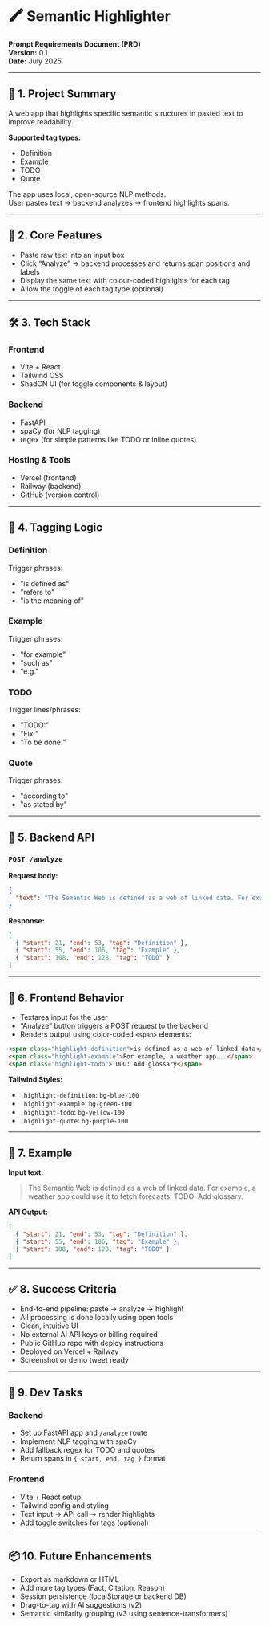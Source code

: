 # 🖍️ Semantic Highlighter  
**Prompt Requirements Document (PRD)**  
**Version:** 0.1  
**Date:** July 2025

---

## 🎯 1. Project Summary  
A web app that highlights specific semantic structures in pasted text to improve readability.

**Supported tag types:**
- Definition  
- Example  
- TODO  
- Quote  

The app uses local, open-source NLP methods.  
User pastes text → backend analyzes → frontend highlights spans.

---

## 🧠 2. Core Features  
- Paste raw text into an input box  
- Click “Analyze” → backend processes and returns span positions and labels  
- Display the same text with colour-coded highlights for each tag  
- Allow the toggle of each tag type (optional)

---

## 🛠 3. Tech Stack  

### Frontend
- Vite + React  
- Tailwind CSS  
- ShadCN UI (for toggle components & layout)

### Backend
- FastAPI  
- spaCy (for NLP tagging)  
- regex (for simple patterns like TODO or inline quotes)

### Hosting & Tools
- Vercel (frontend)  
- Railway (backend)  
- GitHub (version control)

---

## 🧩 4. Tagging Logic  

### **Definition**  
Trigger phrases:
- "is defined as"  
- "refers to"  
- "is the meaning of"  

### **Example**  
Trigger phrases:
- "for example"  
- "such as"  
- "e.g."  

### **TODO**  
Trigger lines/phrases:
- "TODO:"  
- "Fix:"  
- "To be done:"  

### **Quote**  
Trigger phrases:
- "according to"  
- "as stated by"  

---

## 🔁 5. Backend API  

### `POST /analyze`

**Request body:**
```json
{
  "text": "The Semantic Web is defined as a web of linked data. For example, a weather app could use it to fetch forecasts. TODO: Add glossary."
}
```

**Response:**

```json
[
  { "start": 21, "end": 53, "tag": "Definition" },
  { "start": 55, "end": 106, "tag": "Example" },
  { "start": 108, "end": 128, "tag": "TODO" }
]
```

---

## 🎨 6. Frontend Behavior

* Textarea input for the user
* “Analyze” button triggers a POST request to the backend
* Renders output using color-coded `<span>` elements:

```html
<span class="highlight-definition">is defined as a web of linked data</span>  
<span class="highlight-example">For example, a weather app...</span>  
<span class="highlight-todo">TODO: Add glossary</span>  
```

**Tailwind Styles:**

* `.highlight-definition`: `bg-blue-100`
* `.highlight-example`: `bg-green-100`
* `.highlight-todo`: `bg-yellow-100`
* `.highlight-quote`: `bg-purple-100`

---

## 📄 7. Example

**Input text:**

> The Semantic Web is defined as a web of linked data.
> For example, a weather app could use it to fetch forecasts.
> TODO: Add glossary.

**API Output:**

```json
[
  { "start": 21, "end": 53, "tag": "Definition" },
  { "start": 55, "end": 106, "tag": "Example" },
  { "start": 108, "end": 128, "tag": "TODO" }
]
```

---

## ✅ 8. Success Criteria

* End-to-end pipeline: paste → analyze → highlight
* All processing is done locally using open tools
* Clean, intuitive UI
* No external AI API keys or billing required
* Public GitHub repo with deploy instructions
* Deployed on Vercel + Railway
* Screenshot or demo tweet ready

---

## 🚧 9. Dev Tasks

### Backend

* Set up FastAPI app and `/analyze` route
* Implement NLP tagging with spaCy
* Add fallback regex for TODO and quotes
* Return spans in `{ start, end, tag }` format

### Frontend

* Vite + React setup
* Tailwind config and styling
* Text input → API call → render highlights
* Add toggle switches for tags (optional)

---

## 📦 10. Future Enhancements

* Export as markdown or HTML
* Add more tag types (Fact, Citation, Reason)
* Session persistence (localStorage or backend DB)
* Drag-to-tag with AI suggestions (v2)
* Semantic similarity grouping (v3 using sentence-transformers)